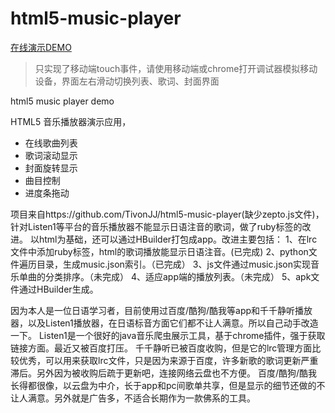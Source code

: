 html5-music-player
==================

[在线演示DEMO](http://tivonjj.github.io/html5-music-player/)

> 只实现了移动端touch事件，请使用移动端或chrome打开调试器模拟移动设备，界面左右滑动切换列表、歌词、封面界面

html5 music player demo

HTML5 音乐播放器演示应用，

- 在线歌曲列表
- 歌词滚动显示
- 封面旋转显示
- 曲目控制
- 进度条拖动



项目来自https://github.com/TivonJJ/html5-music-player(缺少zepto.js文件)，
针对Listen1等平台的音乐播放器不能显示日语注音的歌词，做了ruby标签的改进。
以html为基础，还可以通过HBuilder打包成app。改进主要包括： 
1、在lrc文件中添加ruby标签，html的歌词播放能显示日语注音。(已完成) 
2、python文件遍历目录，生成music.json索引。（已完成） 
3、js文件通过music.json实现音乐单曲的分类排序。（未完成）
4、适应app端的播放列表。（未完成）
5、apk文件通过HBuilder生成。


因为本人是一位日语学习者，目前使用过百度/酷狗/酷我等app和千千静听播放器，以及Listen1播放器，在日语标音方面它们都不让人满意。所以自己动手改造一下。
Listen1是一个很好的java音乐爬虫展示工具，基于chrome插件，强于获取链接方面。最近又被百度打压。
千千静听已被百度收购，但是它的lrc管理方面比较优秀，可以用来获取lrc文件，只是因为来源于百度，许多新歌的歌词更新严重滞后。另外因为被收购后疏于更新吧，连接网络云盘也不方便。
百度/酷狗/酷我长得都很像，以云盘为中介，长于app和pc间歌单共享，但是显示的细节还做的不让人满意。另外就是广告多，不适合长期作为一款佛系的工具。